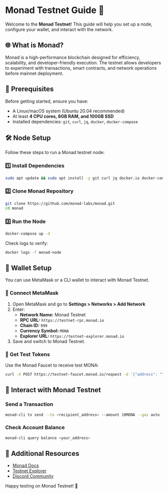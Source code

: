 # Monad Testnet Guide 🚀

Welcome to the **Monad Testnet**! This guide will help you set up a node, configure your wallet, and interact with the network.

## 🌐 What is Monad?
Monad is a high-performance blockchain designed for efficiency, scalability, and developer-friendly execution. The testnet allows developers to experiment with transactions, smart contracts, and network operations before mainnet deployment.

## 📌 Prerequisites
Before getting started, ensure you have:
- A Linux/macOS system (Ubuntu 20.04 recommended)
- At least **4 CPU cores, 8GB RAM, and 100GB SSD**
- Installed dependencies: `git`, `curl`, `jq`, `docker`, `docker-compose`

## 🛠️ Node Setup
Follow these steps to run a Monad testnet node:

### 1️⃣ Install Dependencies
```bash
sudo apt update && sudo apt install -y git curl jq docker.io docker-compose
```

### 2️⃣ Clone Monad Repository
```bash
git clone https://github.com/monad-labs/monad.git
cd monad
```

### 3️⃣ Run the Node
```bash
docker-compose up -d
```
Check logs to verify:
```bash
docker logs -f monad-node
```

## 🔑 Wallet Setup
You can use MetaMask or a CLI wallet to interact with Monad Testnet.

### 🦊 Connect MetaMask
1. Open MetaMask and go to **Settings > Networks > Add Network**
2. Enter:
   - **Network Name:** Monad Testnet
   - **RPC URL:** `https://testnet-rpc.monad.io`
   - **Chain ID:** `999`
   - **Currency Symbol:** `MONA`
   - **Explorer URL:** `https://testnet-explorer.monad.io`
3. Save and switch to Monad Testnet.

### 🔄 Get Test Tokens
Use the Monad Faucet to receive test MONA:
```bash
curl -X POST https://testnet-faucet.monad.io/request -d '{"address": "YOUR_WALLET_ADDRESS"}'
```

## 📜 Interact with Monad Testnet
### Send a Transaction
```bash
monad-cli tx send --to <recipient_address> --amount 10MONA --gas auto --fees 0.01MONA
```

### Check Account Balance
```bash
monad-cli query balance <your_address>
```

## 🚀 Additional Resources
- [Monad Docs](https://docs.monad.io)
- [Testnet Explorer](https://testnet-explorer.monad.io)
- [Discord Community](https://discord.gg/monad)

Happy testing on Monad Testnet! 🎉


